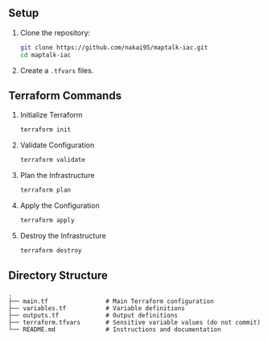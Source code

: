## Setup

1. Clone the repository:
   ```bash
   git clone https://github.com/nakai95/maptalk-iac.git
   cd maptalk-iac
   ```
2. Create a `.tfvars` files.

## Terraform Commands

1. Initialize Terraform
   ```bash
   terraform init
   ```
2. Validate Configuration
   ```bash
   terraform validate
   ```
3. Plan the Infrastructure
   ```bash
   terraform plan
   ```
4. Apply the Configuration
   ```bash
   terraform apply
   ```
5. Destroy the Infrastructure
   ```bash
   terraform destroy
   ```

## Directory Structure

```
.
├── main.tf                # Main Terraform configuration
├── variables.tf           # Variable definitions
├── outputs.tf             # Output definitions
├── terraform.tfvars       # Sensitive variable values (do not commit)
└── README.md              # Instructions and documentation
```
